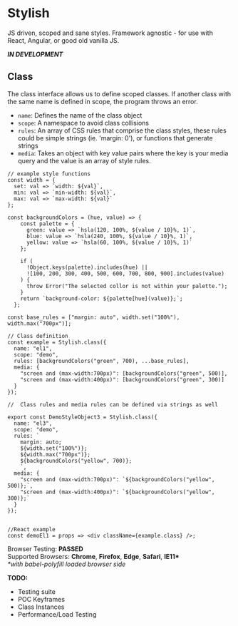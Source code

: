 # Stylish

JS driven, scoped and sane styles. Framework agnostic - for use with React, Angular, or good old vanilla JS.

**_IN DEVELOPMENT_**

## Class

The class interface allows us to define scoped classes. If another class with the same name is defined in scope, the program throws an error.

- `name`: Defines the name of the class object
- `scope`: A namespace to avoid class collisions
- `rules`: An array of CSS rules that comprise the class styles, these rules could be simple strings (ie. 'margin: 0'), or functions that generate strings
- `media`: Takes an object with key value pairs where the key is your media query and the value is an array of style rules.

```JS
// example style functions
const width = {
  set: val => `width: ${val}`,
  min: val => `min-width: ${val}`,
  max: val => `max-width: ${val}`
};

const backgroundColors = (hue, value) => {
    const palette = {
      green: value => `hsla(120, 100%, ${value / 10}%, 1)`,
      blue: value => `hsla(240, 100%, ${value / 10}%, 1)`,
      yellow: value => `hsla(60, 100%, ${value / 10}%, 1)`
    };

    if (
      !Object.keys(palette).includes(hue) ||
      ![100, 200, 300, 400, 500, 600, 700, 800, 900].includes(value)
    ) {
      throw Error("The selected collor is not within your palette.");
    }
    return `background-color: ${palette[hue](value)};`;
  };

const base_rules = ["margin: auto", width.set("100%"), width.max("700px")];

// Class definition
const example = Stylish.class({
  name: "el1",
  scope: "demo",
  rules: [backgroundColors("green", 700), ...base_rules],
  media: {
    "screen and (max-width:700px)": [backgroundColors("green", 500)],
    "screen and (max-width:400px)": [backgroundColors("green", 300)]
  }
});

//  Class rules and media rules can be defined via strings as well

export const DemoStyleObject3 = Stylish.class({
  name: "el3",
  scope: "demo",
  rules: `
    margin: auto;
    ${width.set("100%")};
    ${width.max("700px")};
    ${backgroundColors("yellow", 700)};
    `,
  media: {
    "screen and (max-width:700px)": `${backgroundColors("yellow", 500)};`,
    "screen and (max-width:400px)": `${backgroundColors("yellow", 300)};`
  }
});


//React example
const demoEl1 = props => <div className={example.class} />;
```

Browser Testing: **PASSED**  
Supported Browsers: **Chrome**, **Firefox**, **Edge**, **Safari**, **IE11\***  
_\*with babel-polyfill loaded browser side_

**TODO:**

- Testing suite
- POC Keyframes
- Class Instances
- Performance/Load Testing
